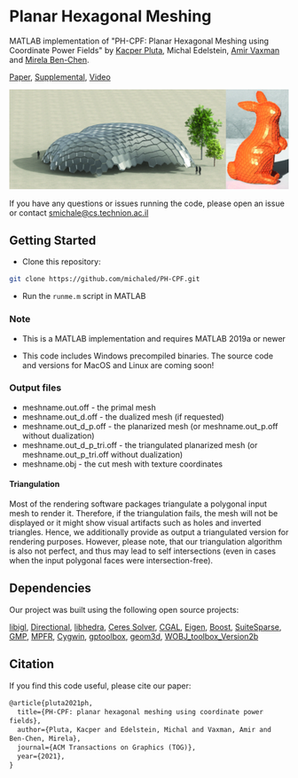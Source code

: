 # Planar Hexagonal Meshing


MATLAB implementation of 
"PH-CPF: Planar Hexagonal Meshing using Coordinate Power Fields" by 
[Kacper Pluta](https://copyme.github.io/), 
Michal Edelstein, 
[Amir Vaxman](https://webspace.science.uu.nl/~vaxma001/) and 
[Mirela Ben-Chen](https://mirela.net.technion.ac.il/).

[Paper](https://www.cs.technion.ac.il/~mirela/publications/phcpf.pdf), 
[Supplemental](https://www.cs.technion.ac.il/~mirela/publications/phcpf-supp.pdf), 
[Video](https://www.youtube.com/playlist?list=PLIFSk5-vAIZ01pnibtAh5Vz87gNNqmbC_)


![teaser](teaser.jpg)


If you have any questions or issues running the code, please open an issue or contact smichale@cs.technion.ac.il



## Getting Started

- Clone this repository:
```bash
git clone https://github.com/michaled/PH-CPF.git
```

- Run the ```runme.m``` script in MATLAB


### Note
- This is a MATLAB implementation and requires MATLAB 2019a or newer

- This code includes Windows precompiled binaries. The source code and versions for MacOS and Linux are coming soon!
 

 
### Output files
 - meshname.out.off - the primal mesh
 - meshname.out_d.off - the dualized mesh (if requested)
 - meshname.out_d_p.off - the planarized mesh (or meshname.out_p.off without dualization)
 - meshname.out_d_p_tri.off - the triangulated planarized mesh (or meshname.out_p_tri.off without dualization)
 - meshname.obj - the cut mesh with texture coordinates

#### Triangulation
Most of the rendering software packages triangulate a polygonal input mesh to render it.
Therefore, if the triangulation fails, the mesh will not be displayed or it might show visual artifacts such as holes and inverted triangles.
Hence, we additionally provide as output a triangulated version for rendering purposes.
However, please note, that our triangulation algorithm is also not perfect, and thus may lead to self intersections (even in cases when the input polygonal faces were intersection-free).

## Dependencies
 
 Our project was built using the following open source projects:

[libigl](https://libigl.github.io/), 
[Directional](https://avaxman.github.io/Directional/), 
[libhedra](https://avaxman.github.io/libhedra/), 
[Ceres Solver](http://ceres-solver.org/), 
[CGAL](https://www.cgal.org/), 
[Eigen](http://eigen.tuxfamily.org/), 
[Boost](https://www.boost.org/), 
[SuiteSparse](https://people.engr.tamu.edu/davis/suitesparse.html), 
[GMP](https://gmplib.org/), [MPFR](https://www.mpfr.org/), 
[Cygwin](https://www.cygwin.com/), [gptoolbox](https://github.com/alecjacobson/gptoolbox/), 
[geom3d](https://www.mathworks.com/matlabcentral/fileexchange/24484-geom3d), 
[WOBJ_toolbox_Version2b](https://github.com/sauravag/FIRM-MATLAB/tree/master/ExternalToolboxes/WOBJ_toolbox_Version2b)

## Citation

If you find this code useful, please cite our paper:

```
@article{pluta2021ph,
  title={PH-CPF: planar hexagonal meshing using coordinate power fields},
  author={Pluta, Kacper and Edelstein, Michal and Vaxman, Amir and Ben-Chen, Mirela},
  journal={ACM Transactions on Graphics (TOG)},
  year={2021},
}
```
